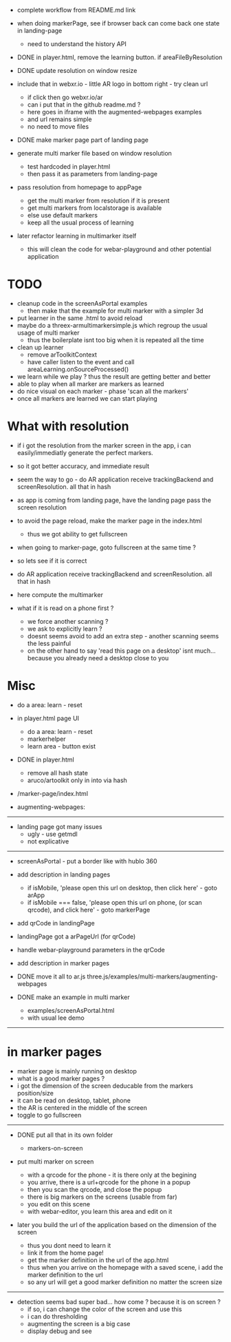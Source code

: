 - complete workflow from README.md link

- when doing markerPage, see if browser back can come back one state in landing-page
  - need to understand the history API
- DONE in player.html, remove the learning button. if areaFileByResolution
- DONE update resolution on window resize

- include that in webxr.io - little AR logo in bottom right - try clean url
  - if click then go webxr.io/ar
  - can i put that in the github readme.md ?
  - here goes in iframe with the augmented-webpages examples
  - and url remains simple
  - no need to move files 

- DONE make marker page part of landing page
- generate multi marker file based on window resolution
  - test hardcoded in player.html
  - then pass it as parameters from landing-page
- pass resolution from homepage to appPage
  - get the multi marker from resolution if it is present
  - get multi markers from localstorage is available
  - else use default markers
  - keep all the usual process of learning
- later refactor learning in multimarker itself
  - this will clean the code for webar-playground and other potential application

# TODO 
- cleanup code in the screenAsPortal examples
  - then make that the example for multi marker with a simpler 3d
- put learner in the same .html to avoid reload
- maybe do a threex-armultimarkersimple.js which regroup the usual usage of multi marker
  - thus the boilerplate isnt too big when it is repeated all the time
- clean up learner
  - remove arToolkitContext
  - have caller listen to the event and call areaLearning.onSourceProcessed()
- we learn while we play ? thus the result are getting better and better
- able to play when all marker are markers as learned
- do nice visual on each marker - phase 'scan all the markers'
- once all markers are learned we can start playing

# What with resolution
- if i got the resolution from the marker screen in the app, i can easily/immediatly generate the perfect markers.
- so it got better accuracy, and immediate result
- seem the way to go - do AR application receive trackingBackend and screenResolution. all that in hash
- as app is coming from landing page, have the landing page pass the screen resolution
- to avoid the page reload, make the marker page in the index.html
  - thus we got ability to get fullscreen
- when going to marker-page, goto fullscreen at the same time ?

- so lets see if it is correct

- do AR application receive trackingBackend and screenResolution. all that in hash
- here compute the multimarker


- what if it is read on a phone first ?
  - we force another scanning ?
  - we ask to explicitly learn ?
  - doesnt seems avoid to add an extra step - another scanning seems the less painful
  - on the other hand to say 'read this page on a desktop' isnt much... because you already need a desktop close to you

# Misc
- do a area: learn - reset
- in player.html page UI
  - do a area: learn - reset
  - markerhelper 
  - learn area - button exist
- DONE in player.html
  - remove all hash state
  - aruco/artoolkit only in into via hash

- /marker-page/index.html

- augmenting-webpages: 

---
- landing page got many issues
  - ugly - use getmdl
  - not explicative


---------------------------------------------------

- screenAsPortal - put a border like with hublo 360

- add description in landing pages
  - if isMobile, 'please open this url on desktop, then click here' - goto arApp
  - if isMobile === false, 'please open this url on phone, (or scan qrcode), and click here' - goto markerPage
  
- add qrCode in landingPage
- landingPage got a arPageUrl (for qrCode)
- handle webar-playground parameters in the qrCode
- add description in marker pages
- DONE move it all to ar.js three.js/examples/multi-markers/augmenting-webpages
- DONE make an example in multi marker
  - examples/screenAsPortal.html
  - with usual lee demo

---------------------------------------------------
# in marker pages
- marker page is mainly running on desktop
- what is a good marker pages ?
- i got the dimension of the screen deducable from the markers position/size
- it can be read on desktop, tablet, phone
- the AR is centered in the middle of the screen
- toggle to go fullscreen

---------------------------------------------------
- DONE put all that in its own folder 
  - markers-on-screen

- put multi marker on screen
  - with a qrcode for the phone - it is there only at the begining
  - you arrive, there is a url+qrcode for the phone in a popup
  - then you scan the qrcode, and close the popup
  - there is big markers on the screens (usable from far)
  - you edit on this scene
  - with webar-editor, you learn this area and edit on it
- later you build the url of the application based on the dimension of the screen
  - thus you dont need to learn it
  - link it from the home page!
  - get the marker definition in the url of the app.html 
  - thus when you arrive on the homepage with a saved scene, i add the marker definition to the url
  - so any url will get a good marker definition no matter the screen size

---

- detection seems bad super bad... how come ? because it is on screen ?
  - if so, i can change the color of the screen and use this
  - i can do thresholding
  - augmenting the screen is a big case
  - display debug and see
